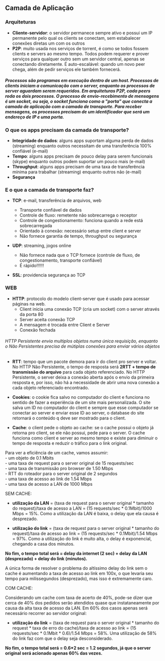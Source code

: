 ## Camada de Aplicação

### Arquiteturas
* **Cliente-servidor**: o servidor permanece sempre ativo e possui um IP permanente pelo qual os clients se conectam, sem estabalecer conexões diretas um com os outros
* **P2P**: muito usada nos serviços de torrent, é como se todos fossem clients e servers ao mesmo tempo. Todos podem requerer e prover serviços para qualquer outro sem um servidor central, apenas se conectando diretamente. É auto-escalável: quando um novo peer chega, além de pedir serviços ele também fornecerá.

##### Processos são programas em execução dentro de um host. Processos de clients iniciam a comunicação com o server, enquanto os processos de server aguardam serem requeridos. Em arquiteturas P2P, cada peers roda os dois processos. O processo de envio-recebimento de mensagens é um socket, ou seja, o socket funciona como a "porta" que conecta a camada de aplicação com a camada de transporte. Para receber mensagens, os processos precisam de um identificador que será um endereço de IP e uma porta.

### O que os apps precisam da camada de transporte?
* **Integridade de dados**: alguns apps suportam alguma perda de dados (streaming) enquanto outros necessitam de uma transferência 100% confiável (e-mail)
* **Tempo**: alguns apps precisam de pouco delay para serem funcionais (skype) enquanto outros podem suportar um pouco mais (e-mail)
* **Throughput**: alguns apps precisam de uma taxa de transferência mínima para trabalhar (streaming) enquanto outros não (e-mail)
* **Segurança**

### E o que a camada de transporte faz?
* **TCP**: e-mail, transferência de arquivos, web
    - Transporte confiável de dados
    - Controle de fluxo: remetente não sobrecarrega o receptor
    - Controle de congestionamento: funciona quando a rede está sobrecarregada
    - Orientado à conexão: necessário setup entre client e server
    - Não fornece garantia de tempo, throughput ou segurança

* **UDP**: streaming, jogos online
    - Não fornece nada que o TCP fornece (controle de fluxo, de congestionamento, transporte confiável)
    - É rápido!!!!!!

* **SSL**: providencia segurança ao TCP

### WEB
* **HTTP**: protocolo do modelo client-server que é usado para acessar páginas na web. 
    - Client inicia uma conexão TCP (cria um socket) com o server através da porta 80
    - Server aceita conexão TCP
    - A mensagem é trocada entre Client e Server
    - Conexão fechada

###### HTTP Persistente envia multiplos objetos numa única requisição, enquanto o Não Persistentes precisa de mútiplas conexões para enviar vários objetos

* **RTT**: tempo  que um pacote demora para ir do client pro server e voltar. No HTTP Não Persistente, o tempo de resposta será **2RTT + tempo de transmissão do arquivo** para cada objeto referenciado. No HTTP Persistente, o server deixa a conexão aberta após o envio da primeira resposta e, por isso, não há a necessidade de abrir uma nova conexão a cada objeto referenciado encontrado.

* **Cookies**: o cookie fica salvo no computador do client e funciona no sentido de fazer a experiência de um site mais personalizada. O site salva um ID no computador do client e sempre que esse computador se conectar ao server e enviar esse ID ao server, o database do site retornará o conteúdo q deve ser mostrado para o client.

* **Cache**: o client pede o objeto ao cache: se o cache possui o objeto já retorna pro client, se ele não possui, pede para o server. O cache funciona como client e server ao mesmo tempo e existe para diminuir o tempo de resposta e reduzir o tráfico para o link original.

Para ver a eficiência de um cache, vamos assumir:      
    - um objeto de 0.1 Mbits        
    - uma taxa de request para o server original de 15 requests/sec       
    - uma taxa de transmissão pro browser de 1.50 Mbps        
    - RTT do roteador para o server original de 2 segundos       
    - uma taxa de acesso ao link de 1.54 Mbps       
    - uma taxa de acesso a LAN de 1000 Mbps       

SEM CACHE:        
       
- **utilização da LAN** = (taxa de request para o server original * tamanho do request)/taxa de acesso a LAN = (15 requests/sec * 0.1Mbit)/1000 Mbps = 15%. Como a utilização da LAN é baixa, o delay que ela causa é desprezado. 


- **utilização do link** = (taxa de request para o server original * tamanho do request)/taxa de acesso ao link = (15 requests/sec * 0.1Mbit)/1.54 Mbps = 97%. Como a utilização do link é muito alta, o delay é exponencial, chegando a casa dos minutos.       


**No fim, o tempo total será = delay da internet (2 sec) + delay da LAN (desprezado) + delay do link (minutos).**


A única forma de resolver o problema do altíssimo delay do link sem o cache é aumentando a taxa de acesso ao link em 100x, o que levaria seu tempo para milissegundos (desprezado), mas isso é extremamente caro.       

COM CACHE:     

Considerando um cache com taxa de acerto de 40%, pode-se dizer que cerca de 40% dos pedidos serão atendidos quase que instataneamente por causa da alta taxa de acesso da LAN. Em 60% dos casos apenas será necessário recorrer ao servidor original:  

- **utilização do link** = (taxa de request para o server original * tamanho do request * taxa de erro do cache)/taxa de acesso ao link = (15 requests/sec * 0.1Mbit * 0.6)/1.54 Mbps = 58%. Uma utilização de 58% do link faz com que o delay seja desconsiderado.       


**No fim, o tempo total será = 0.6*2 sec = 1.2 segundos, já que o server original será acionado apenas 60% das vezes.**
